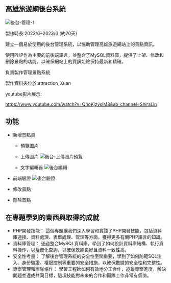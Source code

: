 高雄旅遊網後台系統
-------------------------
![後台-管理-1](https://github.com/XuanYing0915/PHP-project/assets/133011607/2b5bc103-2919-45a2-8aa1-8bf4426b51e7)

製作時長:2023/6~2023/6  (約20天)

建立一個易於使用的後台管理系統，以協助管理高雄旅遊網站上的景點資訊。

使用PHP作為主要的前後端語言，並整合了MySQL資料庫，提供了上架、修改和刪除景點的功能，以確保網站上的資訊始終保持最新和精確。

負責製作管理景點系統

製作資料夾位於:attraction_Xuan


youtube影片展示:

https://www.youtube.com/watch?v=QhoKjzvslM8&ab_channel=ShiraLin


功能
---------------
- 新增景點頁
  
  - 預覽圖片
  
  - 上傳圖片
  ![後台-上傳照片預覽](https://github.com/XuanYing0915/PHP-project/assets/133011607/47b24bc3-ef25-41cf-9759-aa2e40f34f81)

  - 文字編輯器
  ![後台編輯](https://github.com/XuanYing0915/PHP-project/assets/133011607/9b173c9a-8573-4d57-91dc-6491656f72b1)

- 前端驗證
  ![後台驗證](https://github.com/XuanYing0915/PHP-project/assets/133011607/6d6f703d-2c6d-40d5-88a9-e11ef6a8bc65)

- 修改景點
- 刪除景點


在專題學到的東西與取得的成就
-------------------------
- PHP開發技能： 這個專題讓我們深入學習和實踐了PHP開發技能，包括資料庫連接、資料處理、表單處理、管理等方面，獲得更多有關PHP語言的知識。
- 資料庫管理： 通過整合MySQL資料庫，學到了如何設計資料庫結構、執行資料操作，以及優化查詢，以確保效能良好且資料一致性高。
- 安全性考量： 了解後台管理系統的安全性至關重要，學到了如何防範SQL注入、身份驗證、權限控制等重要的安全措施，以確保數據的安全性和完整性。
- 專案管理和團隊協作： 學習工程師如何有效地分工合作，追蹤專案進度，解決問題並達成共同目標，這項技能對未來的合作和團隊工作非常有價值。
